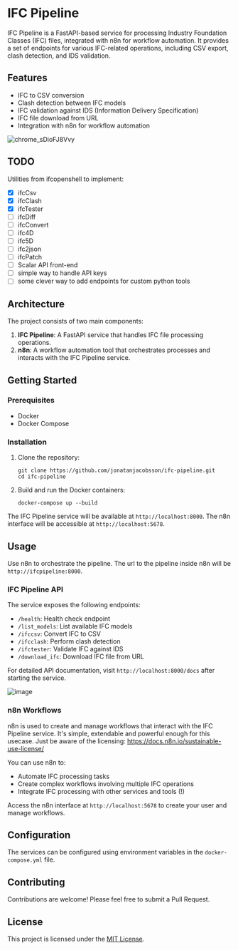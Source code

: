 # IFC Pipeline

IFC Pipeline is a FastAPI-based service for processing Industry Foundation Classes (IFC) files, integrated with n8n for workflow automation. It provides a set of endpoints for various IFC-related operations, including CSV export, clash detection, and IDS validation.

## Features

- IFC to CSV conversion
- Clash detection between IFC models
- IFC validation against IDS (Information Delivery Specification)
- IFC file download from URL
- Integration with n8n for workflow automation

![chrome_sDioFJ8Vvy](https://github.com/user-attachments/assets/c2336ad4-c5bd-4a1f-9346-1b710135a9c9)

## TODO

Utilities from ifcopenshell to implement:
- [x] ifcCsv
- [x] ifcClash
- [x] ifcTester
- [ ] ifcDiff
- [ ] ifcConvert
- [ ] ifc4D
- [ ] ifc5D
- [ ] ifc2json
- [ ] ifcPatch
- [ ] Scalar API front-end
- [ ] simple way to handle API keys
- [ ] some clever way to add endpoints for custom python tools

## Architecture

The project consists of two main components:

1. **IFC Pipeline**: A FastAPI service that handles IFC file processing operations.
2. **n8n**: A workflow automation tool that orchestrates processes and interacts with the IFC Pipeline service.

## Getting Started

### Prerequisites

- Docker
- Docker Compose

### Installation

1. Clone the repository:
   ```
   git clone https://github.com/jonatanjacobsson/ifc-pipeline.git
   cd ifc-pipeline
   ```

2. Build and run the Docker containers:
   ```
   docker-compose up --build
   ```

The IFC Pipeline service will be available at `http://localhost:8000`.
The n8n interface will be accessible at `http://localhost:5678`.

## Usage
Use n8n to orchestrate the pipeline. The url to the pipeline inside n8n will be `http://ifcpipeline:8000`.

### IFC Pipeline API

The service exposes the following endpoints:

- `/health`: Health check endpoint
- `/list_models`: List available IFC models
- `/ifccsv`: Convert IFC to CSV
- `/ifcclash`: Perform clash detection
- `/ifctester`: Validate IFC against IDS
- `/download_ifc`: Download IFC file from URL

For detailed API documentation, visit `http://localhost:8000/docs` after starting the service.

![image](https://github.com/user-attachments/assets/7e356a27-2763-4e7c-aeb0-80617166232a)

### n8n Workflows

n8n is used to create and manage workflows that interact with the IFC Pipeline service. 
It's simple, extendable and powerful enough for this usecase.
Just be aware of the licensing: https://docs.n8n.io/sustainable-use-license/

You can use n8n to:

- Automate IFC processing tasks
- Create complex workflows involving multiple IFC operations
- Integrate IFC processing with other services and tools (!)

Access the n8n interface at `http://localhost:5678` to create your user and manage workflows.

## Configuration

The services can be configured using environment variables in the `docker-compose.yml` file.

## Contributing

Contributions are welcome! Please feel free to submit a Pull Request.

## License

This project is licensed under the [MIT License](LICENSE).
